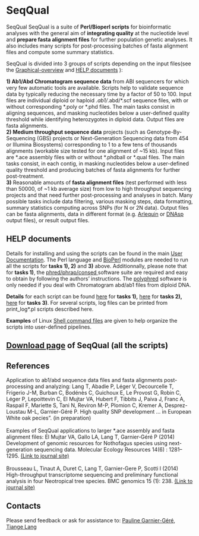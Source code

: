 # SeqQual
SeqQual
SeqQual is a suite of <b>Perl/Bioperl scripts</b> for bioinformatic analyses with the general aim of <b>integrating quality</b> at the nucleotide level and <b>prepare fasta alignment files</b> for further population genetic analyses. It also includes many scripts for post-processing batches of fasta alignment files and compute some summary statistics.

SeqQual is divided into 3 groups of scripts depending on the input files(see the <A HREF= "SeqQual_pdf/Graphical-SeqQual-Overview.pdf"> Graphical-overview</A> and <a href="#help_documents">HELP documents</a> ):

<b>1) Ab1/Abd Chromatogram sequence data</b> from ABI sequencers for which very few automatic tools are available. Scripts help to validate sequence data by typically reducing the necessary time by a factor of 50 to 100. Input files are individual diploid or haploid *.ab1/*.abd/*.scf sequence files, with or without corresponding *.poly or *.phd files. The main tasks consist in aligning sequences, and masking nucleotides below a user-defined quality threshold while identifying heterozygotes in diploid data. Output files are fasta alignments.
<br />
<b>2) Medium throughput sequence data</b> projects (such as Genotype-By-Sequencing (GBS) projects or Next-Generation Sequencing data from 454 or Illumina Biosystems) corresponding to 1 to a few tens of thousands alignments (workable size tested for one alignment of ~15 kb). Input files are *.ace assembly files with or without *.phdball or *.qual files. The main tasks consist, in each contig, in masking nucleotides below a user-defined quality threshold and producing batches of fasta alignments for further post-treatment.
<br />
<b>3)</b> Reasonable amounts of <b>fasta alignment files</b> (test performed with less than 50000, of ~1 kb average size) from low to high throughput sequencing projects and that need further post-processing and analyses in batch. Many possible tasks include data filtering, various masking steps, data formatting, summary statistics computing across SNPs (for N or 2N data). Output files can be fasta alignments, data in different format (e.g. <A HREF="http://cmpg.unibe.ch/software/arlequin35/">Arlequin</A> or <A HREF="http://www.ub.edu/dnasp/">DNAsp</A> output files), or result output files.
<br />

<h2 id="help_documents">HELP documents</h2>
Details for installing and using the scripts can be found in the main <A HREF= "SeqQual_pdf/"> User Documentation</A>. The Perl language and <A HREF="http://www.bioperl.org/wiki/Installing_BioPerl_on_Unix">BioPerl</A> modules are needed to run all the scripts for <b>tasks 1), 2)</b> and <b>3)</b> above. Additionnally, please note that for <b>tasks 1)</b>, the <A HREF="http://www.phrap.org/consed/consed.html#howToGet">phred/phrap/consed </A> software suite are required and easy to obtain by following the authors’ instructions. The <A HREF="http://droog.gs.washington.edu/polyphred/">polyphred</A>  software is only needed if you deal with Chromatogram abd/ab1 files from diploid DNA. 

<b>Details</b> for each script can be found <A HREF= "SeqQual_pdf/SeqQual-tasks1-draft.pdf"> here</A> for <b>tasks 1),</b>  <A HREF= "SeqQual_pdf/SeqQual-Tasks2-draft.pdf"> here</A> for <b>tasks 2),</b>  <A HREF= "SeqQual_pdf/SeqQual-tasks3-draft.pdf"> here</A> for <b>tasks 3)</b>. For several scripts, log files can be printed from print_log*.pl scripts described here.

<b>Examples</b> of Linux <A HREF="SeqQual_shell_ex"> Shell command files</A> are given to help organize the scripts into user-defined pipelines.

<h2><A HREF="Source-download" >Download page</A> of SeqQual (all the scripts)</h2>

<h2>References</h2>
Application to ab1/abd sequence data files and fasta alignments post-processing and analyzing:
Lang T, Abadie P, Léger V, Decourcelle T, Frigerio J-M, Burban C, Bodénès C, Guichoux E, Le Provost G, Robin C, Léger P, Lepoittevin C, El Mujtar VA, Hubert F, Tibbits J, Paiva J, Franc A, Raspail F, Mariette S, Tani N, Reviron M-P, Plomion C, Kremer A, Desprez-Loustau M-L, Garnier-Géré P. High quality SNP development … in European White oak pecies”. (in preparation)
<br /><br />
Examples of SeqQual applications to larger *.ace assembly and fasta alignment files: 
El Mujtar VA, Gallo LA, Lang T, Garnier‐Géré P (2014) Development of genomic resources for Nothofagus species using next‐generation sequencing data. Molecular Ecology Resources 14(6) : 1281–1295.
<A HREF="http://onlinelibrary.wiley.com/doi/10.1111/1755-0998.12276/abstract">(Link to journal site)</A>
<br /><br />
Brousseau L, Tinaut A, Duret C, Lang T, Garnier-Gere P, Scotti I (2014) High-throughput transcriptome sequencing and preliminary functional analysis in four Neotropical tree species. BMC genomics 15 (1): 238. <A HREF="http://bmcgenomics.biomedcentral.com/articles/10.1186/1471-2164-15-238">(Link to journal site)</A>
<br />
<h2>Contacts</h2>
Please send feedback or ask for assistance to: 
<A HREF="mailto:pauline.garnier-gere@pierroton.inra.fr"> Pauline Garnier-Géré</A>, 
<A HREF="mailto:langtiange@xtbg.org.cn"> Tiange Lang</A>
<!--<h2>Links</h2> -->
<A HREF="http://cmpg.unibe.ch/software/arlequin35/" Arlequin </A>
<A HREF="http://www.ub.edu/dnasp/" DNAsp </A>
<A HREF="http://www.bioperl.org/wiki/Installing_BioPerl_on_Unix" Bioperl </A>
<A HREF="http://www.phrap.org/consed/consed.html#howToGet" phred/phrap/consed </A>
<A HREF="http://droog.gs.washington.edu/polyphred/" polyphred</A>
